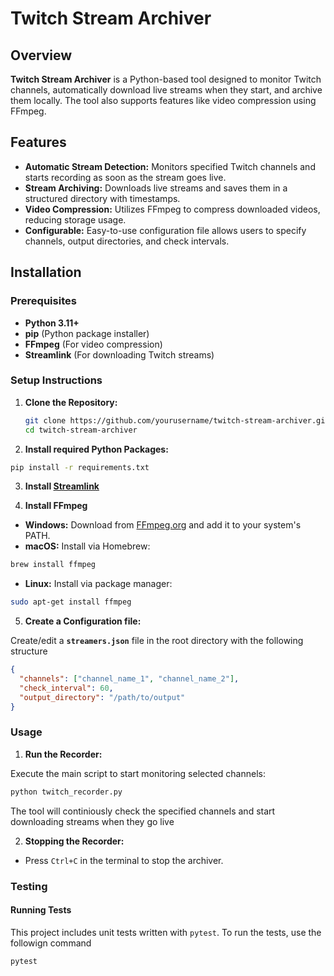# Twitch Stream Archiver

## Overview

**Twitch Stream Archiver** is a Python-based tool designed to monitor Twitch channels, automatically download live streams when they start, and archive them locally. The tool also supports features like video compression using FFmpeg.

## Features

- **Automatic Stream Detection:** Monitors specified Twitch channels and starts recording as soon as the stream goes live.
- **Stream Archiving:** Downloads live streams and saves them in a structured directory with timestamps.
- **Video Compression:** Utilizes FFmpeg to compress downloaded videos, reducing storage usage.
- **Configurable:** Easy-to-use configuration file allows users to specify channels, output directories, and check intervals.

## Installation

### Prerequisites

- **Python 3.11+**
- **pip** (Python package installer)
- **FFmpeg** (For video compression)
- **Streamlink** (For downloading Twitch streams)

### Setup Instructions

1. **Clone the Repository:**

   ```bash
   git clone https://github.com/yourusername/twitch-stream-archiver.git
   cd twitch-stream-archiver
   ```

2. **Install required Python Packages:**

```bash
pip install -r requirements.txt
```

3. **Install [Streamlink](https://streamlink.github.io/)**

4. **Install FFmpeg**

- **Windows:** Download from [FFmpeg.org](https://ffmpeg.org/download.html) and add it to your system's PATH.
- **macOS:** Install via Homebrew:

```bash
brew install ffmpeg
```

- **Linux:** Install via package manager:

```bash
sudo apt-get install ffmpeg
```

5. **Create a Configuration file:**

Create/edit a **`streamers.json`** file in the root directory with the following structure

```json
{
  "channels": ["channel_name_1", "channel_name_2"],
  "check_interval": 60,
  "output_directory": "/path/to/output"
}
```

### Usage

1. **Run the Recorder:**

Execute the main script to start monitoring selected channels:

```bash
python twitch_recorder.py
```

The tool will continiously check the specified channels and start downloading streams when they go live

2. **Stopping the Recorder:**

- Press `Ctrl+C` in the terminal to stop the archiver.

### Testing

#### Running Tests

This project includes unit tests written with `pytest`. To run the tests, use the followign command

```bash
pytest
```
